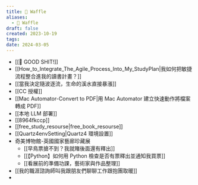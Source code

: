 ```yaml
---
title: 🧇 Waffle
aliases:
  - 🧇 Waffle
draft: false
created: 2023-10-19
tags: 
date: 2024-03-05
---
```

- [[💩 GOOD SHIT!]]
- [[How_to_Integrate_The_Agile_Process_Into_My_StudyPlan|我如何把敏捷流程整合進我的讀書計畫？]]
- [[當我決定隨波逐流，生命的溪水直接暴漲]]
- [[CC 授權]]
- [[Mac Automator-Convert to PDF|用 Mac Automator 建立快速動作將檔案轉成 PDF]]
- [[本地 LLM 部署]]
- [[8964fkccp]]
- [[free_study_resourse|free_book_resourse]]
- [[Quartz4envSetting|Quartz4 環境設置]]
- 奇美博物館-英國國家藝廊珍藏展
	- [[早鳥票搶不到？我就賭後面還有釋出]]
	- [[【Python】如何用 Python 檢查是否有票釋出並通知我買票]]
	- [[看展前的準備功課，藝術家與作品整理]]
- [[我的職涯諮詢師叫我跟朋友們聊聊工作跟抱團取暖]]
- 